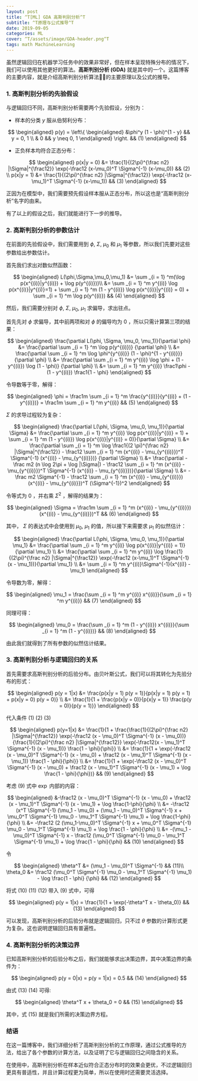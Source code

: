 ```yaml
---
layout: post
title: ^T[ML] GDA 高斯判别分析^T
subtitle: ^T原理与公式推导^T
date: 2019-09-05
categories: ML
cover: ^T/assets/image/GDA-header.png^T
tags: math MachineLearning
---
```


虽然逻辑回归在机器学习任务中的效果非常好，但在样本呈现特殊分布的情况下，我们可以使用其他更好的算法。**高斯判别分析 (GDA)** 就是其中的一个。这篇博客的主要内容，就是介绍高斯判别分析算法的主要原理以及公式的推导。

### 1. 高斯判别分析的先验假设

与逻辑回归不同，高斯判别分析需要两个先验假设，分别为：

-   样本的分类 $y$ 服从伯努利分布：

$$
\begin{aligned}
p(y) =
\left\{
\begin{aligned}
&\phi^y (1 - \phi)^{1 - y} && y = 0, 1 \\
& 0 && y \neq 0, 1
\end{aligned}
\right. && (1)
\end{aligned}
$$

-   正负样本均符合正态分布：

$$
\begin{aligned}
p(x|y = 0) &= \frac{1}{(2\pi)^{\frac n2} |\Sigma|^{\frac12}} \exp(-\frac12 (x-\mu_0)^T \Sigma^{-1} (x-\mu_0)) && (2) \\
p(x|y = 1) &= \frac{1}{(2\pi)^{\frac n2} |\Sigma|^{\frac12}} \exp(-\frac12 (x-\mu_1)^T \Sigma^{-1} (x-\mu_1)) && (3)
\end{aligned}
$$

正因为在模型中，我们需要预先假设样本服从正态分布，所以这也是“高斯判别分析”名字的由来。

有了以上的假设之后，我们就能进行下一步的推导。

### 2. 高斯判别分析的参数估计

在前面的先验假设中，我们需要用到 $\phi$, $\Sigma$, $\mu_0$ 和 $\mu_1$ 等参数，所以我们先要对这些参数给出参数估计。

首先我们求出对数似然函数：

$$
\begin{aligned}
L(\phi,\Sigma,\mu_0,\mu_1)
&= \sum _{i = 1} ^m(\log p(x^{(i)}|y^{(i)}) + \log p(y^{(i)}))\\
&= \sum _{i = 1} ^m y^{(i)} \log p(x^{(i)}|y^{(i)}=1) + \sum _{i = 1} ^m (1 - y^{(i)}) \log p(x^{(i)}|y^{(i)} = 0) + \sum _{i = 1} ^m \log p(y^{(i)}) && (4)
\end{aligned}
$$

然后，我们需要分别对 $\phi$, $\Sigma$, $\mu_0$, $\mu_1$ 求偏导，求出驻点。

首先先对 $\phi$ 求偏导，其中前两项和对 $\phi$ 的偏导均为 $0$ ，所以只需计算第三项的结果：

$$
\begin{aligned}
\frac{\partial L(\phi, \Sigma, \mu_0, \mu_1)}{\partial \phi}
&= \frac{\partial \sum _{i = 1} ^m \log p(y^{(i)})} {\partial \phi} \\
&= \frac{\partial \sum _{i = 1} ^m \log \phi^{y^{(i)}} (1 - \phi)^{1 - y^{(i)}}} {\partial \phi} \\
&= \frac{\partial \sum _{i = 1} ^m y^{(i)} \log \phi + (1 - y^{(i)}) \log (1 - \phi)} {\partial \phi} \\
&= \sum _{i = 1} ^m y^{(i)} \frac1\phi - (1 - y^{(i)}) \frac1{1 - \phi}
\end{aligned}
$$

令导数等于零，解得：

$$
\begin{aligned}
\phi
= \frac1m \sum _{i = 1} ^m \frac{y^{(i)}}{y^{(i)} + (1 - y^{(i)})}
= \frac1m \sum _{i = 1} ^m y^{(i)} && (5)
\end{aligned}
$$

$\Sigma$ 的求导过程较为复杂：

$$
\begin{aligned}
\frac{\partial L(\phi, \Sigma, \mu_0, \mu_1)}{\partial \Sigma}
&= \frac{\partial \sum _{i = 1} ^m y^{(i)} \log p(x^{(i)}|y^{(i)} = 1) + \sum _{i = 1} ^m (1 - y^{(i)}) \log p(x^{(i)}|y^{(i)} = 0)}{\partial \Sigma} \\
&= \frac{\partial \sum _{i = 1} ^m \log \frac1{(2 \pi)^{\frac n2} |\Sigma|^{\frac12}} - \frac12 \sum _{i = 1} ^m (x^{(i)} - \mu_{y^{(i)}})^T \Sigma^{-1} (x^{(i)} - \mu_{y^{(i)}})} {\partial \Sigma} \\
&= \frac{\partial - \frac m2 (n \log 2\pi + \log |\Sigma|) - \frac12 \sum _{i = 1} ^m (x^{(i)} - \mu_{y^{(i)}})^T \Sigma^{-1} (x^{(i)} - \mu_{y^{(i)}})}{\partial \Sigma} \\
&= -\frac m2 \Sigma^{-1} - \frac12 \sum _{i = 1} ^m (x^{(i)} - \mu_{y^{(i)}}) (x^{(i)} - \mu_{y^{(i)}})^T (\Sigma^{-1})^2
\end{aligned}
$$

令等式为 $0$ ，并右乘 $\Sigma^2$ ，解得的结果为：

$$
\begin{aligned}
\Sigma = \frac1m \sum _{i = 1} ^m (x^{(i)} - \mu_{y^{(i)}}) (x^{(i)} - \mu_{y^{(i)}})^T && (6)
\end{aligned}
$$

其中， $\Sigma$ 的表达式中会使用到 $\mu_0$, $\mu_1$ 的值，所以接下来需要求 $\mu_1$ 的似然估计：

$$
\begin{aligned}
\frac{\partial L(\phi, \Sigma, \mu_0, \mu_1)}{\partial \mu_1}
&= \frac{\partial \sum _{i = 1} ^m y^{(i)} \log p(x^{(i)}|y^{(i)} = 1)} {\partial \mu_1} \\
&= \frac{\partial \sum _{i = 1} ^m y^{(i)} \log \frac{1}{(2\pi)^{\frac n2} |\Sigma|^{\frac12}} \exp(-\frac12 (x-\mu_1)^T \Sigma^{-1} (x - \mu_1))}{\partial \mu_1} \\
&= \sum _{i = 1} ^m y^{(i)}\Sigma^{-1}(x^{(i)} - \mu_1)
\end{aligned}
$$

令导数为零，解得：

$$
\begin{aligned}
\mu_1 = \frac{\sum _{i = 1} ^m y^{(i)} x^{(i)}}{\sum _{i = 1} ^m y^{(i)}} && (7)
\end{aligned}
$$

同理可得：

$$
\begin{aligned}
\mu_0 = \frac{\sum _{i = 1} ^m (1 - y^{(i)}) x^{(i)}}{\sum _{i = 1} ^m (1 - y^{(i)})} && (8)
\end{aligned}
$$

由此我们就得到了所有参数的似然估计结果。

### 3. 高斯判别分析与逻辑回归的关系

首先需要求高斯判别分析的后验分布。由贝叶斯公式，我们可以将其转化为先验分布的形式：

$$
\begin{aligned}
p(y = 1|x)
&= \frac{p(x|y = 1) p(y = 1)}{p(x|y = 1) p(y = 1) + p(x|y = 0) p(y = 0)} \\
&= \frac{1}{1 + \frac{p(x|y = 0)}{p(x|y = 1)} \frac{p(y = 0)}{p(y = 1)}}
\end{aligned}
$$

代入条件 $(1)$ $(2)$ $(3)$

$$
\begin{aligned}
p(y=1|x)
&= \frac{1}{1 + \frac{\frac{1}{(2\pi)^{\frac n2} |\Sigma|^{\frac12}} \exp(-\frac12 (x - \mu_0)^T \Sigma^{-1} (x - \mu_0))}{\frac{1}{(2\pi)^{\frac n2} |\Sigma|^{\frac12}} \exp(-\frac12(x - \mu_1)^T \Sigma^{-1} (x - \mu_1))} \frac{1 - \phi}{\phi}} \\
&= \frac{1}{1 + \exp(-\frac12 (x - \mu_0)^T \Sigma^{-1} (x - \mu_0) + \frac12 (x - \mu_1)^T \Sigma^{-1} (x - \mu_1)) \frac{1 - \phi}{\phi}} \\
&= \frac{1}{1 + \exp(-\frac12 (x - \mu_0)^T \Sigma^{-1} (x - \mu_0) + \frac12 (x - \mu_1)^T \Sigma^{-1} (x - \mu_1) + \log \frac{1 - \phi}{\phi})} && (9)
\end{aligned}
$$

考虑 $(9)$ 式中 $\exp$ 内部的内容：

$$
\begin{aligned}
&-\frac12 (x - \mu_0)^T \Sigma^{-1} (x - \mu_0) + \frac12 (x - \mu_1)^T \Sigma^{-1} (x - \mu_1) + \log \frac{1-\phi}{\phi} \\
&= -\frac12 (x^T \Sigma^{-1} (\mu_1 - \mu_0) + (\mu_1 - \mu_0)^T \Sigma^{-1} x + \mu_0^T \Sigma^{-1} \mu_0 - \mu_1^T \Sigma^{-1} \mu_1) + \log \frac{1-\phi}{\phi} \\
&= -\frac12 (2 (\mu_1-\mu_0)^T \Sigma^{-1} x + \mu_0^T \Sigma^{-1} \mu_0 - \mu_1^T \Sigma^{-1} \mu_1) + \log \frac{1 - \phi}{\phi} \\
&= -(\mu_1 - \mu_0)^T \Sigma^{-1} x - \frac12 (\mu_0^T \Sigma^{-1} \mu_0 - \mu_1^T \Sigma^{-1} \mu_1) + \log \frac{1 - \phi}{\phi} && (10)
\end{aligned}
$$

令

$$
\begin{aligned}
\theta^T &= (\mu_1 - \mu_0)^T \Sigma^{-1} && (11)\\
\theta_0 &= \frac12 (\mu_0^T \Sigma^{-1} \mu_0 - \mu_1^T \Sigma^{-1} \mu_1) - \log \frac{1 - \phi} {\phi} && (12)
\end{aligned}
$$

将式 $(10)$ $(11)$ $(12)$ 带入 $(9)$ 式中，可得

$$
\begin{aligned}
p(y = 1|x) = \frac{1}{1 + \exp(-\theta^T x - \theta_0)} && (13)
\end{aligned}
$$

可以发现，高斯判别分析的后验分布就是逻辑回归，只不过 $\theta$ 参数的计算形式更为复杂。这也说明逻辑回归具有普遍性。

### 4. 高斯判别分析的决策边界

已知高斯判别分析的后验分布之后，我们就能够求出决策边界，其中决策边界的条件为：

$$
\begin{aligned}
p(y = 0|x) = p(y = 1|x) = 0.5 && (14)
\end{aligned}
$$

由式 $(13)$ $(14)$ 可得:

$$
\begin{aligned}
\theta^T x + \theta_0 = 0 && (15)
\end{aligned}
$$

其中，式 $(15)$ 就是我们所需的决策边界方程。

### 结语

在这一篇博客中，我们详细分析了高斯判别分析的工作原理，通过公式推导的方法，给出了各个参数的计算方法，以及证明了它与逻辑回归之间隐含的关系。

在使用中，高斯判别分析在样本近似符合正态分布时的效果会更优，不过逻辑回归更具有普适性，并且计算过程更为简单，所以在使用时还需要灵活选择。
